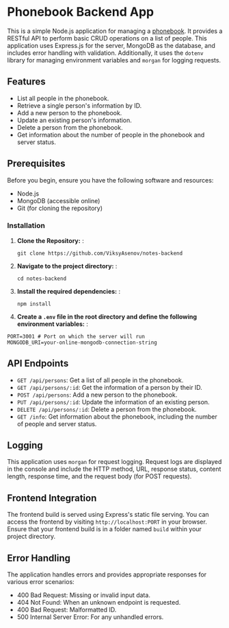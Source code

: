 # Phonebook Backend App

This is a simple Node.js application for managing a [phonebook](https://thephonebook-backend.onrender.com). It provides a RESTful API to perform basic CRUD operations on a list of people. This application uses Express.js for the server, MongoDB as the database, and includes error handling with validation. Additionally, it uses the `dotenv` library for managing environment variables and `morgan` for logging requests.

## Features

- List all people in the phonebook.
- Retrieve a single person's information by ID.
- Add a new person to the phonebook.
- Update an existing person's information.
- Delete a person from the phonebook.
- Get information about the number of people in the phonebook and server status.

## Prerequisites

Before you begin, ensure you have the following software and resources:

- Node.js
- MongoDB (accessible online)
- Git (for cloning the repository)

### Installation

1. **Clone the Repository:**
   :
     ```
     git clone https://github.com/ViksyAsenov/notes-backend
     ```

2. **Navigate to the project directory:**
   :
     ```
     cd notes-backend
     ```

3. **Install the required dependencies:**
   :
     ```
     npm install
     ```

4. **Create a `.env` file in the root directory and define the following environment variables:**
   :
```
PORT=3001 # Port on which the server will run
MONGODB_URI=your-online-mongodb-connection-string
```

## API Endpoints

- `GET /api/persons`: Get a list of all people in the phonebook.
- `GET /api/persons/:id`: Get the information of a person by their ID.
- `POST /api/persons`: Add a new person to the phonebook.
- `PUT /api/persons/:id`: Update the information of an existing person.
- `DELETE /api/persons/:id`: Delete a person from the phonebook.
- `GET /info`: Get information about the phonebook, including the number of people and server status.

## Logging

This application uses `morgan` for request logging. Request logs are displayed in the console and include the HTTP method, URL, response status, content length, response time, and the request body (for POST requests).

## Frontend Integration
The frontend build is served using Express's static file serving. You can access the frontend by visiting `http://localhost:PORT` in your browser. Ensure that your frontend build is in a folder named `build` within your project directory.

## Error Handling

The application handles errors and provides appropriate responses for various error scenarios:

- 400 Bad Request: Missing or invalid input data.
- 404 Not Found: When an unknown endpoint is requested.
- 400 Bad Request: Malformatted ID.
- 500 Internal Server Error: For any unhandled errors.
